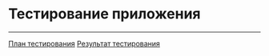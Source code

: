 # Тестирование приложения
---
[План тестирования](https://github.com/KomaRash/Out_phone/blob/master/Documents/Tests/TestPlan.md)
[Результат тестирования](https://github.com/KomaRash/Out_phone/blob/master/Documents/Tests/TestResult.md)

